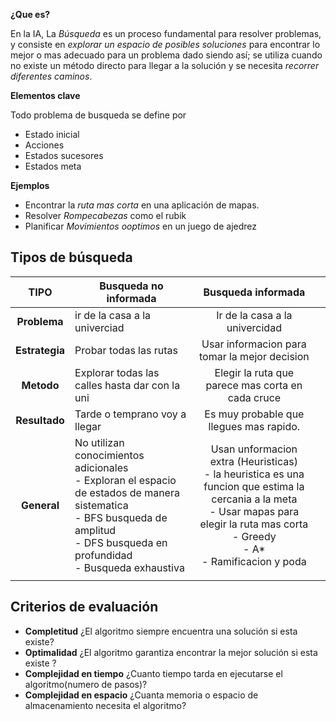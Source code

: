 
**¿Que es?**

En la IA, La *Búsqueda* es un proceso fundamental para resolver problemas, y consiste en *explorar un espacio de posibles soluciones* para encontrar lo mejor o mas adecuado para un problema dado siendo así; se utiliza cuando no existe un método directo para llegar a la solución y se necesita *recorrer diferentes caminos*.

**Elementos clave**

Todo problema de busqueda se define por
- Estado inicial 
- Acciones
- Estados sucesores
- Estados meta


**Ejemplos**

- Encontrar la *ruta mas corta* en una aplicación de mapas.
- Resolver *Rompecabezas* como el rubik
- Planificar *Movimientos ooptimos* en un juego de ajedrez 

## Tipos de búsqueda

|      TIPO      | Busqueda no informada                                                                                                                                                                   |                                                                                         Busqueda informada                                                                                         |     |
| :------------: | --------------------------------------------------------------------------------------------------------------------------------------------------------------------------------------- | :------------------------------------------------------------------------------------------------------------------------------------------------------------------------------------------------: | --- |
|  **Problema**  | ir de la casa a la univerciad                                                                                                                                                           |                                                                                   Ir de la casa a la univercidad                                                                                   |     |
| **Estrategia** | Probar todas las rutas                                                                                                                                                                  |                                                                           Usar informacion para tomar la mejor decision                                                                            |     |
|   **Metodo**   | Explorar todas las calles hasta dar con la uni                                                                                                                                          |                                                                         Elegir la ruta que parece mas corta en cada cruce                                                                          |     |
| **Resultado**  | Tarde o temprano voy a llegar                                                                                                                                                           |                                                                              Es muy probable que llegues mas rapido.                                                                               |     |
|  **General**   | No utilizan conocimientos adicionales<br>- Exploran el espacio de estados de manera sistematica<br>- BFS busqueda de amplitud<br>- DFS busqueda en profundidad<br>- Busqueda exhaustiva | Usan unformacion extra (Heuristicas)<br>- la heuristica es una funcion que estima la cercania a la meta<br>- Usar mapas para elegir la ruta mas corta<br>- Greedy<br>- A*<br>- Ramificacion y poda |     |
|                |                                                                                                                                                                                         |                                                                                                                                                                                                    |     |
## Criterios de evaluación

- **Completitud** ¿El algoritmo siempre encuentra una solución si esta existe?
- **Optimalidad** ¿El algoritmo garantiza encontrar la mejor solución si esta existe ?
- **Complejidad en tiempo** ¿Cuanto tiempo tarda en ejecutarse el algoritmo(numero de pasos)?
- **Complejidad en espacio** ¿Cuanta memoria o espacio de almacenamiento necesita el algoritmo?



